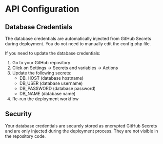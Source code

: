 # API Configuration

## Database Credentials

The database credentials are automatically injected from GitHub Secrets during deployment.
You do not need to manually edit the config.php file.

If you need to update the database credentials:

1. Go to your GitHub repository
2. Click on Settings → Secrets and variables → Actions
3. Update the following secrets:
   - DB_HOST (database hostname)
   - DB_USER (database username)
   - DB_PASSWORD (database password)
   - DB_NAME (database name)
4. Re-run the deployment workflow

## Security

Your database credentials are securely stored as encrypted GitHub Secrets and are only
injected during the deployment process. They are not visible in the repository code.
